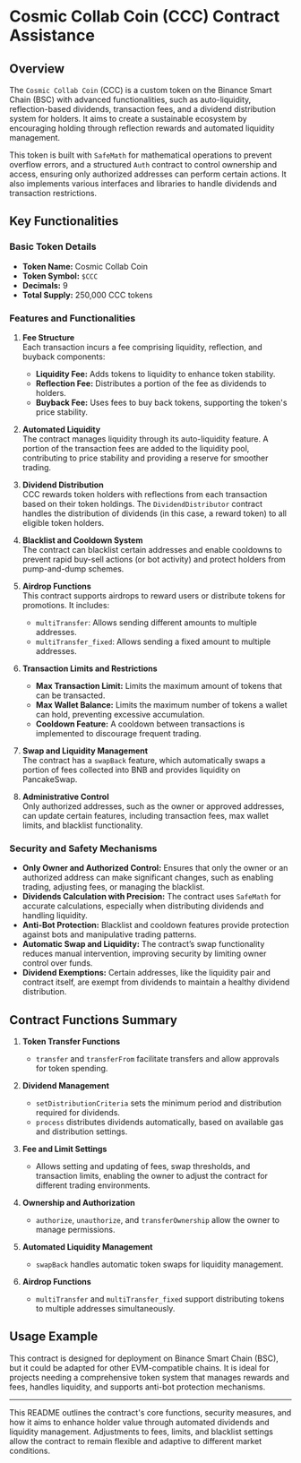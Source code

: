 # Cosmic Collab Coin (CCC) Contract Assistance

## Overview

The `Cosmic Collab Coin` (CCC) is a custom token on the Binance Smart Chain (BSC) with advanced functionalities, such as auto-liquidity, reflection-based dividends, transaction fees, and a dividend distribution system for holders. It aims to create a sustainable ecosystem by encouraging holding through reflection rewards and automated liquidity management.

This token is built with `SafeMath` for mathematical operations to prevent overflow errors, and a structured `Auth` contract to control ownership and access, ensuring only authorized addresses can perform certain actions. It also implements various interfaces and libraries to handle dividends and transaction restrictions.

## Key Functionalities

### Basic Token Details

- **Token Name:** Cosmic Collab Coin
- **Token Symbol:** `$CCC`
- **Decimals:** 9
- **Total Supply:** 250,000 CCC tokens

### Features and Functionalities

1. **Fee Structure**  
   Each transaction incurs a fee comprising liquidity, reflection, and buyback components:
   - **Liquidity Fee:** Adds tokens to liquidity to enhance token stability.
   - **Reflection Fee:** Distributes a portion of the fee as dividends to holders.
   - **Buyback Fee:** Uses fees to buy back tokens, supporting the token's price stability.

2. **Automated Liquidity**  
   The contract manages liquidity through its auto-liquidity feature. A portion of the transaction fees are added to the liquidity pool, contributing to price stability and providing a reserve for smoother trading.

3. **Dividend Distribution**  
   CCC rewards token holders with reflections from each transaction based on their token holdings. The `DividendDistributor` contract handles the distribution of dividends (in this case, a reward token) to all eligible token holders.

4. **Blacklist and Cooldown System**  
   The contract can blacklist certain addresses and enable cooldowns to prevent rapid buy-sell actions (or bot activity) and protect holders from pump-and-dump schemes.

5. **Airdrop Functions**  
   This contract supports airdrops to reward users or distribute tokens for promotions. It includes:
   - `multiTransfer`: Allows sending different amounts to multiple addresses.
   - `multiTransfer_fixed`: Allows sending a fixed amount to multiple addresses.

6. **Transaction Limits and Restrictions**  
   - **Max Transaction Limit:** Limits the maximum amount of tokens that can be transacted.
   - **Max Wallet Balance:** Limits the maximum number of tokens a wallet can hold, preventing excessive accumulation.
   - **Cooldown Feature:** A cooldown between transactions is implemented to discourage frequent trading.

7. **Swap and Liquidity Management**  
   The contract has a `swapBack` feature, which automatically swaps a portion of fees collected into BNB and provides liquidity on PancakeSwap.

8. **Administrative Control**  
   Only authorized addresses, such as the owner or approved addresses, can update certain features, including transaction fees, max wallet limits, and blacklist functionality.

### Security and Safety Mechanisms

- **Only Owner and Authorized Control:** Ensures that only the owner or an authorized address can make significant changes, such as enabling trading, adjusting fees, or managing the blacklist.
- **Dividends Calculation with Precision:** The contract uses `SafeMath` for accurate calculations, especially when distributing dividends and handling liquidity.
- **Anti-Bot Protection:** Blacklist and cooldown features provide protection against bots and manipulative trading patterns.
- **Automatic Swap and Liquidity:** The contract’s swap functionality reduces manual intervention, improving security by limiting owner control over funds.
- **Dividend Exemptions:** Certain addresses, like the liquidity pair and contract itself, are exempt from dividends to maintain a healthy dividend distribution.

## Contract Functions Summary

1. **Token Transfer Functions**
   - `transfer` and `transferFrom` facilitate transfers and allow approvals for token spending.

2. **Dividend Management**
   - `setDistributionCriteria` sets the minimum period and distribution required for dividends.
   - `process` distributes dividends automatically, based on available gas and distribution settings.

3. **Fee and Limit Settings**
   - Allows setting and updating of fees, swap thresholds, and transaction limits, enabling the owner to adjust the contract for different trading environments.

4. **Ownership and Authorization**
   - `authorize`, `unauthorize`, and `transferOwnership` allow the owner to manage permissions.

5. **Automated Liquidity Management**
   - `swapBack` handles automatic token swaps for liquidity management.

6. **Airdrop Functions**
   - `multiTransfer` and `multiTransfer_fixed` support distributing tokens to multiple addresses simultaneously.

## Usage Example

This contract is designed for deployment on Binance Smart Chain (BSC), but it could be adapted for other EVM-compatible chains. It is ideal for projects needing a comprehensive token system that manages rewards and fees, handles liquidity, and supports anti-bot protection mechanisms.

---

This README outlines the contract's core functions, security measures, and how it aims to enhance holder value through automated dividends and liquidity management. Adjustments to fees, limits, and blacklist settings allow the contract to remain flexible and adaptive to different market conditions.
